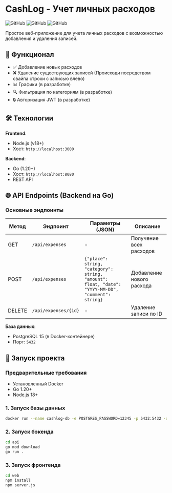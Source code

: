 # CashLog - Учет личных расходов

![GitHub](https://img.shields.io/badge/Go-1.20+-00ADD8?logo=go)
![GitHub](https://img.shields.io/badge/PostgreSQL-15+-4169E1?logo=postgresql)
![GitHub](https://img.shields.io/badge/Node.js-18+-339933?logo=node.js)

Простое веб-приложение для учета личных расходов с возможностью добавления и удаления записей.

## 📌 Функционал
- ✅ Добавление новых расходов
- ❌ Удаление существующих записей (Происходи посредством свайпа строки с записью влево)
- 📊 Графики (в разработке)
- 🔍 Фильтрация по категориям (в разработке)
- 🔒 Авторизация JWT (в разработке)

## 🛠 Технологии
**Frontend**:
- Node.js (v18+)
- Хост: `http://localhost:3000`

**Backend**:
- Go (1.20+)
- Хост: `http://localhost:8080`
- REST API

## 🌐 API Endpoints (Backend на Go)

### Основные эндпоинты

| Метод  | Эндпоинт                | Параметры (JSON)                          | Описание                          |
|--------|-------------------------|------------------------------------------|-----------------------------------|
| GET    | `/api/expenses`         | -                                        | Получение всех расходов           |
| POST   | `/api/expenses`         | `{"place": string, "category": string, "amount": float, "date": "YYYY-MM-DD", "comment": string}` | Добавление нового расхода |
| DELETE | `/api/expenses/{id}`    | -                                        | Удаление записи по ID             |



**База данных**:
- PostgreSQL 15 (в Docker-контейнере)
- Порт: `5432`

## 🚀 Запуск проекта

### Предварительные требования
- Установленный Docker
- Go 1.20+
- Node.js 18+

### 1. Запуск базы данных
```bash
docker run --name cashlog-db -e POSTGRES_PASSWORD=12345 -p 5432:5432 -d postgres:15
```

### 2. Запуск бэкенда 
```bash
cd api
go mod download
go run .
```

### 3. Запуск фронтенда
```bash
cd web
npm install
npm server.js
```
